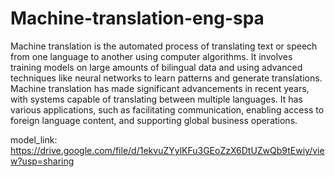 # Machine-translation-eng-spa

Machine translation is the automated process of translating text or speech from one language to another using computer algorithms. 
It involves training models on large amounts of bilingual data and using advanced techniques like neural networks to learn patterns and generate translations.
Machine translation has made significant advancements in recent years, with systems capable of translating between multiple languages. 
It has various applications, such as facilitating communication, enabling access to foreign language content, and supporting global business operations.


model_link: https://drive.google.com/file/d/1ekvuZYylKFu3GEoZzX6DtUZwQb9tEwiy/view?usp=sharing
